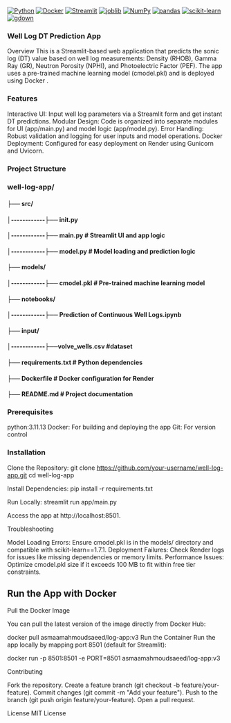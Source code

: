 [![Python](https://img.shields.io/badge/Python-v3.11.13-3776AB?style=plastic&logo=python&logoColor=white)](https://www.python.org/)
[![Docker](https://img.shields.io/badge/Docker-image-2496ED?style=plastic&logo=docker&logoColor=white)](https://www.docker.com/)
[![Streamlit](https://img.shields.io/badge/Streamlit-v1.45.1-FF4B4B?style=plastic&logo=streamlit&logoColor=white)](https://docs.streamlit.io/)
[![joblib](https://img.shields.io/badge/joblib-v1.5.1-9C27B0?style=plastic)](https://joblib.readthedocs.io/)
[![NumPy](https://img.shields.io/badge/NumPy-v2.2.3-013243?style=plastic&logo=numpy&logoColor=white)](https://numpy.org/)
[![pandas](https://img.shields.io/badge/pandas-v2.2.3-150458?style=plastic&logo=pandas&logoColor=white)](https://pandas.pydata.org/)
[![scikit-learn](https://img.shields.io/badge/scikit--learn-v1.7.1-F7931E?style=plastic&logo=scikitlearn&logoColor=white)](https://scikit-learn.org/stable/)
[![gdown](https://img.shields.io/badge/gdown-v5.2.0-4CAF50?style=plastic)](https://github.com/wkentaro/gdown)



### Well Log DT Prediction App
Overview
This is a Streamlit-based web application that predicts the sonic log (DT) value based on well log measurements: Density (RHOB), Gamma Ray (GR), Neutron Porosity (NPHI), and Photoelectric Factor (PEF). The app uses a pre-trained machine learning model (cmodel.pkl) and is deployed using Docker .

### Features

Interactive UI: Input well log parameters via a Streamlit form and get instant DT predictions.
Modular Design: Code is organized into separate modules for UI (app/main.py) and model logic (app/model.py).
Error Handling: Robust validation and logging for user inputs and model operations.
Docker Deployment: Configured for easy deployment on Render using Gunicorn and Uvicorn.

### Project Structure
###  well-log-app/
#### ├── src/
#### │------------├── __init__.py
#### │------------├── main.py              # Streamlit UI and app logic
#### │------------├── model.py             # Model loading and prediction logic
#### ├── models/
#### │------------├── cmodel.pkl           # Pre-trained machine learning model
#### ├── notebooks/
#### │------------├── Prediction of Continuous Well Logs.ipynb  
#### ├── input/
#### │------------├──volve_wells.csv       #dataset  
#### ├── requirements.txt                  # Python dependencies
#### ├── Dockerfile                        # Docker configuration for Render
#### ├── README.md                         # Project documentation

### Prerequisites

python:3.11.13
Docker: For building and deploying the app
Git: For version control

###  Installation

Clone the Repository:
git clone https://github.com/your-username/well-log-app.git
cd well-log-app


Install Dependencies:
pip install -r requirements.txt


Run Locally:
streamlit run app/main.py

Access the app at http://localhost:8501.

Troubleshooting

Model Loading Errors: Ensure cmodel.pkl is in the models/ directory and compatible with scikit-learn==1.7.1.
Deployment Failures: Check Render logs for issues like missing dependencies or memory limits.
Performance Issues: Optimize cmodel.pkl size if it exceeds 100 MB to fit within free tier constraints.

## Run the App with Docker
Pull the Docker Image

You can pull the latest version of the image directly from Docker Hub:

docker pull asmaamahmoudsaeed/log-app:v3
Run the Container
Run the app locally by mapping port 8501 (default for Streamlit):

docker run -p 8501:8501 -e PORT=8501 asmaamahmoudsaeed/log-app:v3


Contributing

Fork the repository.
Create a feature branch (git checkout -b feature/your-feature).
Commit changes (git commit -m "Add your feature").
Push to the branch (git push origin feature/your-feature).
Open a pull request.

License
MIT License
